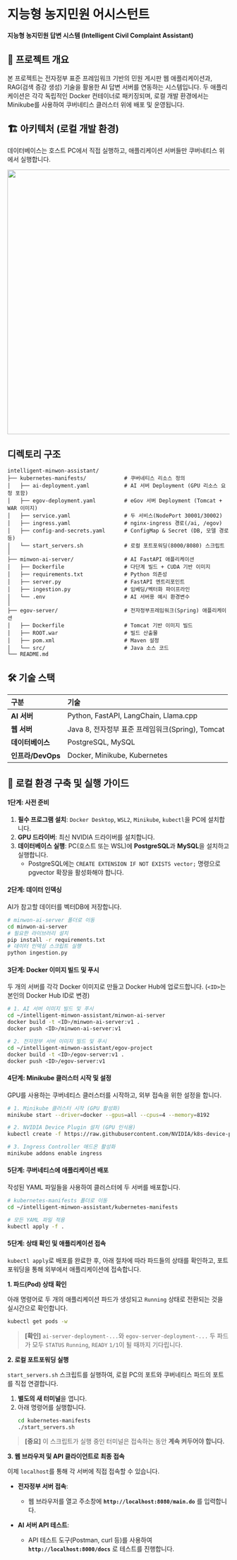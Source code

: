 

# 지능형 농지민원 어시스턴트

**지능형 농지민원 답변 시스템 (Intelligent Civil Complaint Assistant)**

[](https://kubernetes.io/) [](https://www.docker.com/) [](https://fastapi.tiangolo.com/) [](https://www.java.com/) [](https://www.postgresql.org/)

## 🎯 프로젝트 개요

본 프로젝트는 전자정부 표준 프레임워크 기반의 민원 게시판 웹 애플리케이션과, RAG(검색 증강 생성) 기술을 활용한 AI 답변 서버를 연동하는 시스템입니다. 두 애플리케이션은 각각 독립적인 Docker 컨테이너로 패키징되며, 로컬 개발 환경에서는 Minikube를 사용하여 쿠버네티스 클러스터 위에 배포 및 운영됩니다.

## 🏗️ 아키텍처 (로컬 개발 환경)

데이터베이스는 호스트 PC에서 직접 실행하고, 애플리케이션 서버들만 쿠버네티스 위에서 실행합니다.


<img src="https://github.com/user-attachments/assets/ca519a87-06ea-4be7-9002-c94eeca0c62e" width="600">


## 디렉토리 구조

```
intelligent-minwon-assistant/
├── kubernetes-manifests/            # 쿠버네티스 리소스 정의
│   ├── ai-deployment.yaml           # AI 서버 Deployment (GPU 리소스 요청 포함)
│   ├── egov-deployment.yaml         # eGov 서버 Deployment (Tomcat + WAR 이미지)
│   ├── service.yaml                 # 두 서비스(NodePort 30001/30002)
│   ├── ingress.yaml                 # nginx-ingress 경로(/ai, /egov)
│   ├── config-and-secrets.yaml      # ConfigMap & Secret (DB, 모델 경로 등)
│   └── start_servers.sh             # 로컬 포트포워딩(8000/8080) 스크립트
│
├── minwon-ai-server/                # AI FastAPI 애플리케이션
│   ├── Dockerfile                   # 다단계 빌드 + CUDA 기반 이미지
│   ├── requirements.txt             # Python 의존성
│   ├── server.py                    # FastAPI 엔트리포인트
│   ├── ingestion.py                 # 임베딩/벡터화 파이프라인
│   └── .env                         # AI 서버용 예시 환경변수
│
├── egov-server/                     # 전자정부프레임워크(Spring) 애플리케이션
│   ├── Dockerfile                   # Tomcat 기반 이미지 빌드
│   ├── ROOT.war                     # 빌드 산출물
│   ├── pom.xml                      # Maven 설정
│   └── src/                         # Java 소스 코드
└── README.md
```

## 🛠️ 기술 스택

| 구분 | 기술 |
| :--- | :--- |
| **AI 서버** | Python, FastAPI, LangChain, Llama.cpp |
| **웹 서버** | Java 8, 전자정부 표준 프레임워크(Spring), Tomcat |
| **데이터베이스** | PostgreSQL, MySQL |
| **인프라/DevOps**| Docker, Minikube, Kubernetes |

## 🚀 로컬 환경 구축 및 실행 가이드

#### **1단계: 사전 준비**

1.  **필수 프로그램 설치**: `Docker Desktop`, `WSL2`, `Minikube`, `kubectl`을 PC에 설치합니다.
2.  **GPU 드라이버**: 최신 NVIDIA 드라이버를 설치합니다.
3.  **데이터베이스 실행**: PC(호스트 또는 WSL)에 **PostgreSQL**과 **MySQL**을 설치하고 실행합니다.
      * PostgreSQL에는 `CREATE EXTENSION IF NOT EXISTS vector;` 명령으로 pgvector 확장을 활성화해야 합니다.

#### **2단계: 데이터 인덱싱**

AI가 참고할 데이터를 벡터DB에 저장합니다.

```bash
# minwon-ai-server 폴더로 이동
cd minwon-ai-server
# 필요한 라이브러리 설치
pip install -r requirements.txt
# 데이터 인덱싱 스크립트 실행
python ingestion.py
```

#### **3단계: Docker 이미지 빌드 및 푸시**

두 개의 서버를 각각 Docker 이미지로 만들고 Docker Hub에 업로드합니다. (`<ID>`는 본인의 Docker Hub ID로 변경)

```bash
# 1. AI 서버 이미지 빌드 및 푸시
cd ~/intelligent-minwon-assistant/minwon-ai-server
docker build -t <ID>/minwon-ai-server:v1 .
docker push <ID>/minwon-ai-server:v1

# 2. 전자정부 서버 이미지 빌드 및 푸시
cd ~/intelligent-minwon-assistant/egov-project
docker build -t <ID>/egov-server:v1 .
docker push <ID>/egov-server:v1
```

#### **4단계: Minikube 클러스터 시작 및 설정**

GPU를 사용하는 쿠버네티스 클러스터를 시작하고, 외부 접속을 위한 설정을 합니다.

```bash
# 1. Minikube 클러스터 시작 (GPU 활성화)
minikube start --driver=docker --gpus=all --cpus=4 --memory=8192

# 2. NVIDIA Device Plugin 설치 (GPU 인식용)
kubectl create -f https://raw.githubusercontent.com/NVIDIA/k8s-device-plugin/v0.14.1/nvidia-device-plugin.yml

# 3. Ingress Controller 애드온 활성화
minikube addons enable ingress
```

#### **5단계: 쿠버네티스에 애플리케이션 배포**

작성된 YAML 파일들을 사용하여 클러스터에 두 서버를 배포합니다.

```bash
# kubernetes-manifests 폴더로 이동
cd ~/intelligent-minwon-assistant/kubernetes-manifests

# 모든 YAML 파일 적용
kubectl apply -f .
```

#### **5단계: 상태 확인 및 애플리케이션 접속**

`kubectl apply`로 배포를 완료한 후, 아래 절차에 따라 파드들의 상태를 확인하고, 포트포워딩을 통해 외부에서 애플리케이션에 접속합니다.

 **1. 파드(Pod) 상태 확인**

아래 명령어로 두 개의 애플리케이션 파드가 생성되고 `Running` 상태로 전환되는 것을 실시간으로 확인합니다.

```bash
kubectl get pods -w
```

> **[확인]** `ai-server-deployment-...`와 `egov-server-deployment-...` 두 파드가 모두 `STATUS` `Running`, `READY` `1/1`이 될 때까지 기다립니다.

 **2. 로컬 포트포워딩 실행**

`start_servers.sh` 스크립트를 실행하여, 로컬 PC의 포트와 쿠버네티스 파드의 포트를 직접 연결합니다.

1.  **별도의 새 터미널**을 엽니다.
2.  아래 명령어를 실행합니다.
    ```bash
    cd kubernetes-manifests
    ./start_servers.sh
    ```

> **[중요]** 이 스크립트가 실행 중인 터미널은 접속하는 동안 **계속 켜두어야 합니다.**

 **3. 웹 브라우저 및 API 클라이언트로 최종 접속**

이제 `localhost`를 통해 각 서버에 직접 접속할 수 있습니다.

  * **전자정부 서버 접속**:

      * 웹 브라우저를 열고 주소창에 **`http://localhost:8080/main.do`** 를 입력합니다.

  * **AI 서버 API 테스트**:

      * API 테스트 도구(Postman, curl 등)를 사용하여 **`http://localhost:8000/docs`** 로 테스트를 진행합니다.
